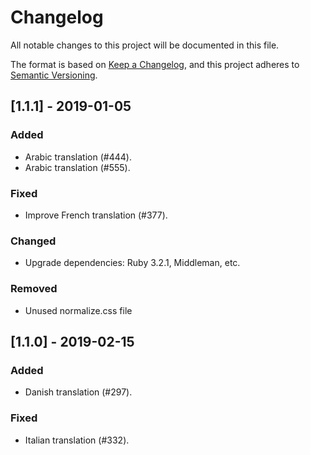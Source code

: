 # Changelog

All notable changes to this project will be documented in this file.

The format is based on [Keep a Changelog](https://keepachangelog.com/en/1.0.0/),
and this project adheres to [Semantic Versioning](https://semver.org/spec/v2.0.0.html).

## [1.1.1] - 2019-01-05

### Added

- Arabic translation (#444).
- Arabic translation (#555).

### Fixed

- Improve French translation (#377).

### Changed

- Upgrade dependencies: Ruby 3.2.1, Middleman, etc.

### Removed

- Unused normalize.css file

## [1.1.0] - 2019-02-15

### Added

- Danish translation (#297).

### Fixed

- Italian translation (#332).
